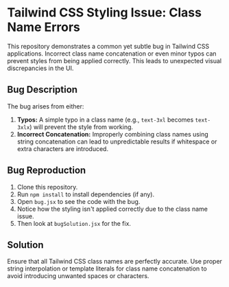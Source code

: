 # Tailwind CSS Styling Issue: Class Name Errors

This repository demonstrates a common yet subtle bug in Tailwind CSS applications.  Incorrect class name concatenation or even minor typos can prevent styles from being applied correctly.  This leads to unexpected visual discrepancies in the UI.

## Bug Description
The bug arises from either:

1. **Typos:** A simple typo in a class name (e.g., `text-3xl` becomes `text-3xlx`) will prevent the style from working.
2. **Incorrect Concatenation:**  Improperly combining class names using string concatenation can lead to unpredictable results if whitespace or extra characters are introduced.

## Bug Reproduction
1. Clone this repository.
2. Run `npm install` to install dependencies (if any).
3. Open `bug.jsx` to see the code with the bug.
4. Notice how the styling isn't applied correctly due to the class name issue.
5. Then look at `bugSolution.jsx` for the fix.

## Solution
Ensure that all Tailwind CSS class names are perfectly accurate.  Use proper string interpolation or template literals for class name concatenation to avoid introducing unwanted spaces or characters.
